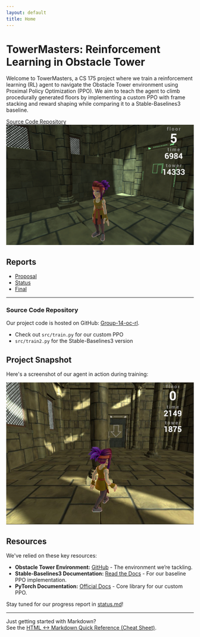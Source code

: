 ```yaml
---
layout: default
title: Home
---
```


<div class="banner">
  <div class="banner-text">
    <h1>TowerMasters: Reinforcement Learning in Obstacle Tower</h1>
    <p>Welcome to TowerMasters, a CS 175 project where we train a reinforcement learning (RL) agent to navigate the Obstacle Tower environment using Proximal Policy Optimization (PPO). We aim to teach the agent to climb procedurally generated floors by implementing a custom PPO with frame stacking and reward shaping while comparing it to a Stable-Baselines3 baseline.</p>
    <a href="https://github.com/andrewzho/Group-14-oc-rl/tree/main" class="button">Source Code Repository</a>
  </div>
  <div class="banner-image">
    <img src="screenshot2.png" alt="Agent in action">
  </div>
</div>

## Reports
- [Proposal](proposal.md)
- [Status](status.html)
- [Final](final.html)

---

### Source Code Repository
Our project code is hosted on GitHub: [Group-14-oc-rl](https://github.com/andrewzho/Group-14-oc-rl/tree/main).  
- Check out `src/train.py` for our custom PPO  
- `src/train2.py` for the Stable-Baselines3 version

## Project Snapshot
Here's a screenshot of our agent in action during training:

![Agent Training](screenshot.jpg)

## Resources
We've relied on these key resources:
- **Obstacle Tower Environment:** [GitHub](https://github.com/Unity-Technologies/obstacle-tower-env) - The environment we’re tackling.
- **Stable-Baselines3 Documentation:** [Read the Docs](https://stable-baselines3.readthedocs.io/) - For our baseline PPO implementation.
- **PyTorch Documentation:** [Official Docs](https://pytorch.org/docs/stable/index.html) - Core library for our custom PPO.

Stay tuned for our progress report in [status.md](status.md)!

---

Just getting started with Markdown?  
See the [HTML <-> Markdown Quick Reference (Cheat Sheet)][quickref].

[quickref]: https://github.com/mundimark/quickrefs/blob/master/HTML.md
